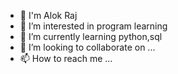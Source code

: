 - 👋 I'm Alok Raj
- 👀 I’m interested in program learning
- 🌱 I’m currently learning python,sql 
- 💞️ I’m looking to collaborate on ...
- 📫 How to reach me ...

<!---
alokraj-05/alokraj-05 is a ✨ special ✨ repository because its `README.md` (this file) appears on your GitHub profile.
You can click the Preview link to take a look at your changes.
--->
